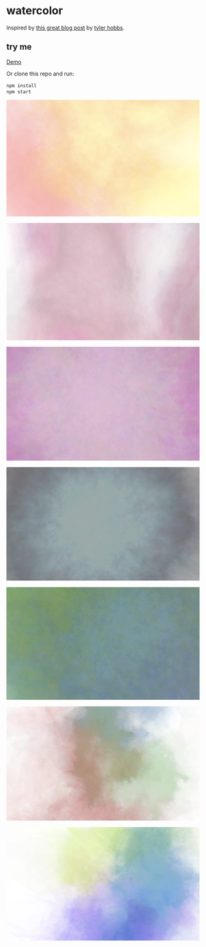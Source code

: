 # watercolor

Inspired by [this great blog post](http://www.tylerlhobbs.com/writings/watercolor) by [tyler hobbs](http://www.tylerlhobbs.com/).

## try me

[Demo](https://rolyatmax.github.io/watercolor)

Or clone this repo and run:

```shell
npm install
npm start
```

![watercolor](/img/1.png?raw=true "watercolor")

![watercolor](/img/2.png?raw=true "watercolor")

![watercolor](/img/3.png?raw=true "watercolor")

![watercolor](/img/4.png?raw=true "watercolor")

![watercolor](/img/5.png?raw=true "watercolor")

![watercolor](/img/6.png?raw=true "watercolor")

![watercolor](/img/7.png?raw=true "watercolor")
